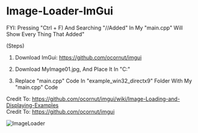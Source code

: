 # Image-Loader-ImGui

FYI: Pressing "Ctrl + F) And Searching "//Added" In My "main.cpp" Will Show Every Thing That Added"

(Steps)

1. Download ImGui: https://github.com/ocornut/imgui

2. Download MyImage01.jpg, And Place It In "C:"

3. Replace "main.cpp" Code In "example_win32_directx9" Folder With My "main.cpp" Code



Credit To: https://github.com/ocornut/imgui/wiki/Image-Loading-and-Displaying-Examples  
Credit To: https://github.com/ocornut/imgui

![ImageLoader](https://github.com/user-attachments/assets/37ca4ac0-94fe-4849-b36e-9d834fdd61f7)

